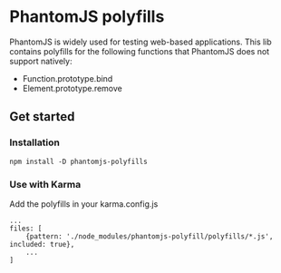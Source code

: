 PhantomJS polyfills
=====================

PhantomJS is widely used for testing web-based applications. This lib contains polyfills for the following functions that PhantomJS does not support natively:

* Function.prototype.bind
* Element.prototype.remove

## Get started

### Installation
`npm install -D phantomjs-polyfills`

### Use with Karma
Add the polyfills in your karma.config.js
```
...
files: [
    {pattern: './node_modules/phantomjs-polyfill/polyfills/*.js', included: true},
    ...
]
```

